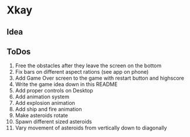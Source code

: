 
# Xkay

## Idea

## ToDos

1. Free the obstacles after they leave the screen on the bottom
1. Fix bars on different aspect rations (see app on phone)
1. Add Game Over screen to the game with restart button and highscore
1. Write the game idea down in this README
1. Add proper controls on Desktop
1. Add animation system
1. Add explosion animation
1. Add ship and fire animation
1. Make asteroids rotate
1. Spawn different sized asteroids
1. Vary movement of asteroids from vertically down to diagonally
